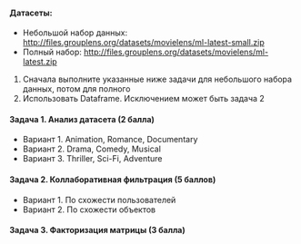 #### Датасеты:
- Небольшой набор данных: http://files.grouplens.org/datasets/movielens/ml-latest-small.zip
- Полный набор: http://files.grouplens.org/datasets/movielens/ml-latest.zip

1. Сначала выполните указанные ниже задачи для небольшого набора данных, потом для полного
2. Использовать Dataframe. Исключением может быть задача 2

#### Задача 1. Анализ датасета (2 балла)
* Вариант 1. Animation, Romance, Documentary
* Вариант 2. Drama, Comedy, Musical
* Вариант 3. Thriller, Sci-Fi, Adventure

#### Задача 2. Коллаборативная фильтрация (5 баллов)
* Вариант 1. По схожести пользователей
* Вариант 2. По схожести объектов

#### Задача 3. Факторизация матрицы (3 балла)
